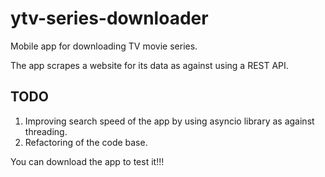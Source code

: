 # ytv-series-downloader
Mobile app for downloading TV movie series.

The app scrapes a website for its data as against using a REST API.

## TODO
1. Improving search speed of the app by using asyncio library as against threading.
2. Refactoring of the code base.

You can download the app to test it!!!
